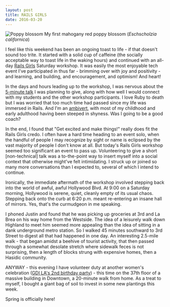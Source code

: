 ```yaml
---
layout: post
title: RAILS GIRLS
date: 2016-03-20
---
```


![Poppy blossom]({{site.github.url}}/images/2016-03/poppy.jpg)
<span class="caption">My first mahogany red poppy blossom (<i>Eschscholzia californica</i>)</span>

I feel like this weekend has been an ongoing toast to life - if that doesn't sound too trite. It started with a solid cup of caffeine (the socially acceptable way to toast life in the waking hours) and continued with an all-day [Rails Girls](http://railsgirls.com/la) Saturday workshop. It was easily the most enjoyable tech event I've participated in thus far - brimming over with joy and positivity - and learning, and building, and encouragement, and optimism! And heart!

In the days and hours leading up to the workshop, I was nervous about the [5-minute talk](https://speakerdeck.com/eirinikos) I was planning to give, along with how well I would connect with my students and the other workshop participants. I love Ruby to death but I was worried that too much time had passed since my life was immersed in Rails. And I'm an [ambivert](https://en.wikipedia.org/wiki/Extraversion_and_introversion#Ambiversion), with most of my childhood and early adulthood having been steeped in shyness. Was I going to be a good coach?

In the end, I found that "Get excited and make things!" really does fit the Rails Girls credo. I often have a hard time heading to an event solo, when the handful of people I may recognize by sight or name is eclipsed by the vast majority of people I don't know at all. But today's Rails Girls workshop seemed too significant an event to pass up. Volunteering to give a short [non-technical] talk was a to-the-point way to insert myself into a social context that otherwise might've felt intimidating. I struck up or joined so many more conversations than I expected to, several of which I intend to continue.

Ironically, the immediate aftermath of the workshop involved stepping back into the world of awful, awful Hollywood Blvd. At 9:00 on a Saturday morning, Hollywood is serene, quiet, cleanly empty of its usual chaos. Stepping back onto the curb at 6:20 p.m. meant re-entering an insane hall of mirrors. Yes, that's the curmudgeon in me speaking.

I phoned Justin and found that he was picking up groceries at 3rd and La Brea on his way home from the Westside. The idea of a leisurely walk down Highland to meet him seemed more appealing than the idea of sitting in a dank underground metro station. So I walked 45 minutes southward to 3rd Street to digest all that had happened in one day. An interesting 2.5-mile walk - that began amidst a beehive of tourist activity, that then passed through a somewhat desolate stretch where sidewalk feces is not surprising, then a length of blocks strung with expensive homes, then a Hasidic community.

ANYWAY - this evening I have volunteer duty at another women's celebration ([GDI LA's 2nd birthday party](https://twitter.com/girlDevelopItLA/status/710955110097100806)) - this time on the 37th floor of a massive building in Downtown, a 20-minute walk from home. As a treat to myself, I bought a giant bag of soil to invest in some new plantings this week.

Spring is officially here!